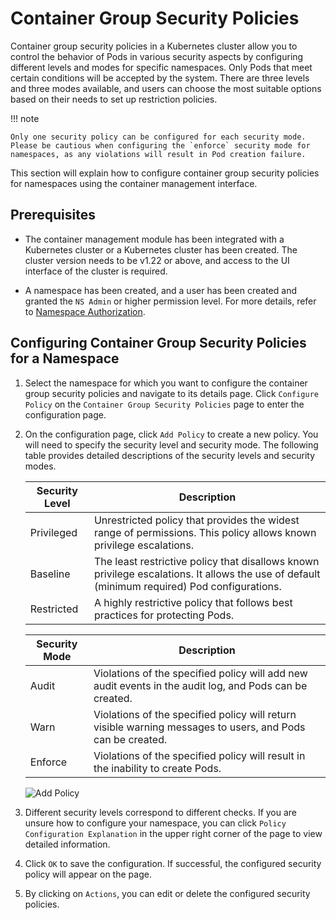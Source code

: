 # Container Group Security Policies

Container group security policies in a Kubernetes cluster allow you to control the behavior of Pods in various security aspects by configuring different levels and modes for specific namespaces. Only Pods that meet certain conditions will be accepted by the system. There are three levels and three modes available, and users can choose the most suitable options based on their needs to set up restriction policies.

!!! note

    Only one security policy can be configured for each security mode. Please be cautious when configuring the `enforce` security mode for namespaces, as any violations will result in Pod creation failure.

This section will explain how to configure container group security policies for namespaces using the container management interface.

## Prerequisites

- The container management module has been integrated with a Kubernetes cluster or a Kubernetes cluster has been created. The cluster version needs to be v1.22 or above, and access to the UI interface of the cluster is required.

- A namespace has been created, and a user has been created and granted the `NS Admin` or higher permission level. For more details, refer to [Namespace Authorization](../permissions/cluster-ns-auth.md).

## Configuring Container Group Security Policies for a Namespace

1. Select the namespace for which you want to configure the container group security policies and navigate to its details page. Click `Configure Policy` on the `Container Group Security Policies` page to enter the configuration page.


2. On the configuration page, click `Add Policy` to create a new policy. You will need to specify the security level and security mode. The following table provides detailed descriptions of the security levels and security modes.

    | Security Level | Description                                                                                                                                                                     |
    | -------------- | ------------------------------------------------------------------------------------------------------------------------------------------------------------------------------- |
    | Privileged     | Unrestricted policy that provides the widest range of permissions. This policy allows known privilege escalations.                                                               |
    | Baseline       | The least restrictive policy that disallows known privilege escalations. It allows the use of default (minimum required) Pod configurations.                                    |
    | Restricted     | A highly restrictive policy that follows best practices for protecting Pods.                                                                                                   |

    | Security Mode | Description                                                                                                             |
    | ------------- | ----------------------------------------------------------------------------------------------------------------------- |
    | Audit         | Violations of the specified policy will add new audit events in the audit log, and Pods can be created.                  |
    | Warn          | Violations of the specified policy will return visible warning messages to users, and Pods can be created.               |
    | Enforce       | Violations of the specified policy will result in the inability to create Pods.                                          |

    ![Add Policy](https://docs.daocloud.io/daocloud-docs-images/docs/zh/docs/kpanda/images/ps02.png)

3. Different security levels correspond to different checks. If you are unsure how to configure your namespace, you can click `Policy Configuration Explanation` in the upper right corner of the page to view detailed information.


4. Click `OK` to save the configuration. If successful, the configured security policy will appear on the page.


5. By clicking on `Actions`, you can edit or delete the configured security policies.

